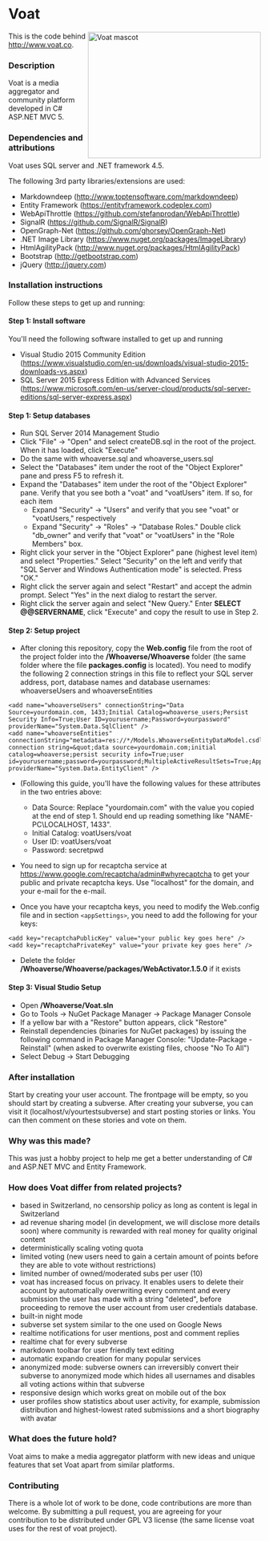 # Voat

<img height="252" width="345" src="http://voat.co/Graphics/voat-goat.png"
 alt="Voat mascot" title="Voat" align="right" />

This is the code behind http://www.voat.co.

### Description
Voat is a media aggregator and community platform developed in C# ASP.NET MVC 5.

### Dependencies and attributions
Voat uses SQL server and .NET framework 4.5.

The following 3rd party libraries/extensions are used:

- Markdowndeep (http://www.toptensoftware.com/markdowndeep)
- Entity Framework (https://entityframework.codeplex.com)
- WebApiThrottle (https://github.com/stefanprodan/WebApiThrottle)
- SignalR (https://github.com/SignalR/SignalR)
- OpenGraph-Net (https://github.com/ghorsey/OpenGraph-Net)
- .NET Image Library (https://www.nuget.org/packages/ImageLibrary)
- HtmlAgilityPack (http://www.nuget.org/packages/HtmlAgilityPack)
- Bootstrap (http://getbootstrap.com)
- jQuery (http://jquery.com)

### Installation instructions
Follow these steps to get up and running:

#### Step 1: Install software

You'll need the following software installed to get up and running

- Visual Studio 2015 Community Edition (https://www.visualstudio.com/en-us/downloads/visual-studio-2015-downloads-vs.aspx)
- SQL Server 2015 Express Edition with Advanced Services (https://www.microsoft.com/en-us/server-cloud/products/sql-server-editions/sql-server-express.aspx)

#### Step 1: Setup databases

- Run SQL Server 2014 Management Studio
- Click "File" -> "Open" and select createDB.sql in the root of the project. When it has loaded, click "Execute"
- Do the same with whoaverse.sql and whoaverse_users.sql
- Select the "Databases" item under the root of the "Object Explorer" pane and press F5 to refresh it.
- Expand the "Databases" item under the root of the "Object Explorer" pane. Verify that you see both a "voat" and "voatUsers" item. If so, for each item
  - Expand "Security" -> "Users" and verify that you see "voat" or "voatUsers," respectively
  - Expand "Security" -> "Roles" -> "Database Roles." Double click "db_owner" and verify that "voat" or "voatUsers" in the "Role Members" box.
- Right click your server in the "Object Explorer" pane (highest level item) and select "Properties." Select "Security" on the left and verify that "SQL Server and Windows Authentication mode" is selected. Press "OK."
- Right click the server again and select "Restart" and accept the admin prompt. Select "Yes" in the next dialog to restart the server.
- Right click the server again and select "New Query." Enter **SELECT @@SERVERNAME**, click "Execute" and copy the result to use in Step 2.

#### Step 2: Setup project

- After cloning this repository, copy the **Web.config** file from the root of the project folder into the **/Whoaverse/Whoaverse** folder (the same folder where the file **packages.config** is located). You need to modify the following 2 connection strings in this file to reflect your SQL server address, port, database names and database usernames: 
whoaverseUsers and whoaverseEntities
```
<add name="whoaverseUsers" connectionString="Data Source=yourdomain.com, 1433;Initial Catalog=whoaverse_users;Persist Security Info=True;User ID=yourusername;Password=yourpassword" providerName="System.Data.SqlClient" />
<add name="whoaverseEntities" connectionString="metadata=res://*/Models.WhoaverseEntityDataModel.csdl|res://*/Models.WhoaverseEntityDataModel.ssdl|res://*/Models.WhoaverseEntityDataModel.msl;provider=System.Data.SqlClient;provider connection string=&quot;data source=yourdomain.com;initial catalog=whoaverse;persist security info=True;user id=yourusername;password=yourpassword;MultipleActiveResultSets=True;App=EntityFramework&quot;" providerName="System.Data.EntityClient" />
```
- (Following this guide, you'll have the following values for these attributes in the two entries above:
  - Data Source: Replace "yourdomain.com" with the value you copied at the end of step 1. Should end up reading something like "NAME-PC\LOCALHOST, 1433".
  - Initial Catalog: voatUsers/voat
  - User ID: voatUsers/voat
  - Password: secretpwd

- You need to sign up for recaptcha service at https://www.google.com/recaptcha/admin#whyrecaptcha to get your public and private recaptcha keys. Use "localhost" for the domain, and your e-mail for the e-mail.
- Once you have your recaptcha keys, you need to modify the Web.config file and in section `<appSettings>`, you need to add the following for your keys:
```
<add key="recaptchaPublicKey" value="your public key goes here" />
<add key="recaptchaPrivateKey" value="your private key goes here" />
```

- Delete the folder **/Whoaverse/Whoaverse/packages/WebActivator.1.5.0** if it exists

#### Step 3: Visual Studio Setup

- Open **/Whoaverse/Voat.sln**
- Go to Tools -> NuGet Package Manager -> Package Manager Console
- If a yellow bar with a "Restore" button appears, click "Restore"
- Reinstall dependencies (binaries for NuGet packages) by issuing the following command in Package Manager Console: "Update-Package -Reinstall" (when asked to overwrite existing files, choose "No To All")
- Select Debug -> Start Debugging

### After installation
Start by creating your user account. The frontpage will be empty, so you should start by creating a subverse.
After creating your subverse, you can visit it (localhost/v/yourtestsubverse) and start posting stories or links. You can then comment on these stories and vote on them.

### Why was this made?
This was just a hobby project to help me get a better understanding of C# and ASP.NET MVC and Entity Framework.

### How does Voat differ from related projects?
- based in Switzerland, no censorship policy as long as content is legal in Switzerland
- ad revenue sharing model (in development, we will disclose more details soon) where community is rewarded with real money for quality original content
- deterministically scaling voting quota
- limited voting (new users need to gain a certain amount of points before they are able to vote without restrictions)
- limited number of owned/moderated subs per user (10)
- voat has increased focus on privacy. It enables users to delete their account by automatically overwriting every comment and every submission the user has made with a string "deleted", before proceeding to remove the user account from user credentials database. 
- built-in night mode
- subverse set system similar to the one used on Google News
- realtime notifications for user mentions, post and comment replies
- realtime chat for every subverse
- markdown toolbar for user friendly text editing
- automatic expando creation for many popular services
- anonymized mode: subverse owners can irreversibly convert their subverse to anonymized mode which hides all usernames and disables all voting actions within that subverse
- responsive design which works great on mobile out of the box
- user profiles show statistics about user activity, for example, submission distribution and highest-lowest rated submissions and a short biography with avatar

### What does the future hold?
Voat aims to make a media aggregator platform with new ideas and unique features that set Voat apart from similar platforms.

### Contributing
There is a whole lot of work to be done, code contributions are more than welcome. By submitting a pull request, you are agreeing for your contribution to be distributed under GPL V3 license (the same license voat uses for the rest of voat project).
